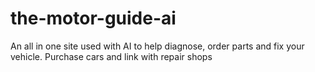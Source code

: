 # the-motor-guide-ai
An all in one site used with AI to help diagnose, order parts and fix your vehicle.  Purchase cars and link with repair shops
